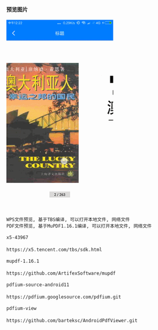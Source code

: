 #### 预览图片
![image](https://github.com/153437803/MuPDF/blob/master/Screenrecorder-2018-09-22.gif )

```
WPS文件预览, 基于TBS编译, 可以打开本地文件, 网络文件
PDF文件预览, 基于MuPDF1.16.1编译, 可以打开本地文件, 网络文件
```

```
x5-43967

https://x5.tencent.com/tbs/sdk.html
```

```
mupdf-1.16.1

https://github.com/ArtifexSoftware/mupdf
```

```
pdfium-source-android11

https://pdfium.googlesource.com/pdfium.git
```

```
pdfium-view

https://github.com/barteksc/AndroidPdfViewer.git
```

